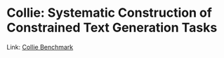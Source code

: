 # Collie: Systematic Construction of Constrained Text Generation Tasks
Link: [Collie Benchmark](https://collie-benchmark.github.io/)
